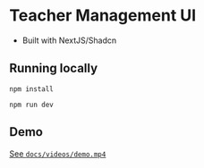 # Teacher Management UI

- Built with NextJS/Shadcn

## Running locally

```
npm install

npm run dev
```

## Demo

[See `docs/videos/demo.mp4`](./docs/videos/demo.mp4)